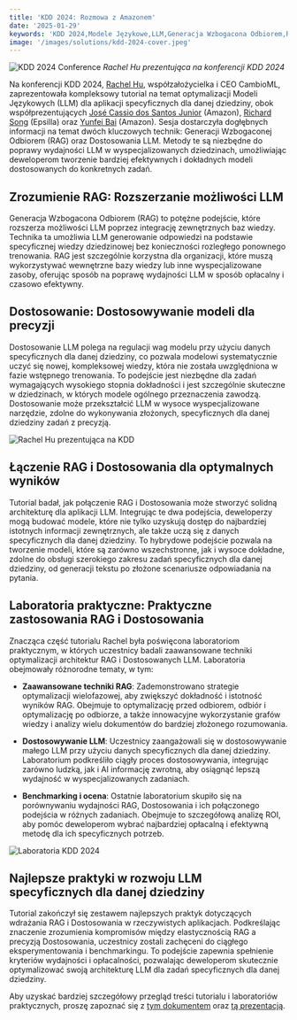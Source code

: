 ```yaml
---
title: 'KDD 2024: Rozmowa z Amazonem'
date: '2025-01-29'
keywords: 'KDD 2024,Modele Językowe,LLM,Generacja Wzbogacona Odbiorem,RAG,dostosowanie LLM,Amazon,specyficzna AI,uczenie maszynowe,konferencja'
image: '/images/solutions/kdd-2024-cover.jpeg'
---
```


![KDD 2024 Conference](/images/solutions/kdd-2024-cover.jpeg)
_Rachel Hu prezentująca na konferencji KDD 2024_

Na konferencji KDD 2024, [Rachel Hu](https://www.linkedin.com/in/rachelsonghu/), współzałożycielka i CEO CambioML, zaprezentowała kompleksowy tutorial na temat optymalizacji Modeli Językowych (LLM) dla aplikacji specyficznych dla danej dziedziny, obok współprezentujących [José Cassio dos Santos Junior](https://www.linkedin.com/in/jcassiojr/) (Amazon), [Richard Song](https://www.linkedin.com/in/renchu-richard-song-a4099247/) (Epsilla) oraz [Yunfei Bai](https://www.linkedin.com/in/yunfei-felix-bai-909b861/) (Amazon). Sesja dostarczyła dogłębnych informacji na temat dwóch kluczowych technik: Generacji Wzbogaconej Odbiorem (RAG) oraz Dostosowania LLM. Metody te są niezbędne do poprawy wydajności LLM w wyspecjalizowanych dziedzinach, umożliwiając deweloperom tworzenie bardziej efektywnych i dokładnych modeli dostosowanych do konkretnych zadań.

## Zrozumienie RAG: Rozszerzanie możliwości LLM

Generacja Wzbogacona Odbiorem (RAG) to potężne podejście, które rozszerza możliwości LLM poprzez integrację zewnętrznych baz wiedzy. Technika ta umożliwia LLM generowanie odpowiedzi na podstawie specyficznej wiedzy dziedzinowej bez konieczności rozległego ponownego trenowania. RAG jest szczególnie korzystna dla organizacji, które muszą wykorzystywać wewnętrzne bazy wiedzy lub inne wyspecjalizowane zasoby, oferując sposób na poprawę wydajności LLM w sposób opłacalny i czasowo efektywny.

## Dostosowanie: Dostosowywanie modeli dla precyzji

Dostosowanie LLM polega na regulacji wag modelu przy użyciu danych specyficznych dla danej dziedziny, co pozwala modelowi systematycznie uczyć się nowej, kompleksowej wiedzy, która nie została uwzględniona w fazie wstępnego trenowania. To podejście jest niezbędne dla zadań wymagających wysokiego stopnia dokładności i jest szczególnie skuteczne w dziedzinach, w których modele ogólnego przeznaczenia zawodzą. Dostosowanie może przekształcić LLM w wysoce wyspecjalizowane narzędzie, zdolne do wykonywania złożonych, specyficznych dla danej dziedziny zadań z precyzją.

![Rachel Hu prezentująca na KDD](/images/solutions/kdd-2024-rachel.jpeg)

## Łączenie RAG i Dostosowania dla optymalnych wyników

Tutorial badał, jak połączenie RAG i Dostosowania może stworzyć solidną architekturę dla aplikacji LLM. Integrując te dwa podejścia, deweloperzy mogą budować modele, które nie tylko uzyskują dostęp do najbardziej istotnych informacji zewnętrznych, ale także uczą się z danych specyficznych dla danej dziedziny. To hybrydowe podejście pozwala na tworzenie modeli, które są zarówno wszechstronne, jak i wysoce dokładne, zdolne do obsługi szerokiego zakresu zadań specyficznych dla danej dziedziny, od generacji tekstu po złożone scenariusze odpowiadania na pytania.

## Laboratoria praktyczne: Praktyczne zastosowania RAG i Dostosowania

Znacząca część tutorialu Rachel była poświęcona laboratoriom praktycznym, w których uczestnicy badali zaawansowane techniki optymalizacji architektur RAG i Dostosowanych LLM. Laboratoria obejmowały różnorodne tematy, w tym:

- **Zaawansowane techniki RAG**: Zademonstrowano strategie optymalizacji wielofazowej, aby zwiększyć dokładność i istotność wyników RAG. Obejmuje to optymalizację przed odbiorem, odbiór i optymalizację po odbiorze, a także innowacyjne wykorzystanie grafów wiedzy i analizy wielu dokumentów do bardziej złożonego rozumowania.

- **Dostosowywanie LLM**: Uczestnicy zaangażowali się w dostosowywanie małego LLM przy użyciu danych specyficznych dla danej dziedziny. Laboratorium podkreśliło ciągły proces dostosowywania, integrując zarówno ludzką, jak i AI informację zwrotną, aby osiągnąć lepszą wydajność w wyspecjalizowanych zadaniach.

- **Benchmarking i ocena**: Ostatnie laboratorium skupiło się na porównywaniu wydajności RAG, Dostosowania i ich połączonego podejścia w różnych zadaniach. Obejmuje to szczegółową analizę ROI, aby pomóc deweloperom wybrać najbardziej opłacalną i efektywną metodę dla ich specyficznych potrzeb.

![Laboratoria KDD 2024](/images/solutions/kdd-2024-labs.jpg)

## Najlepsze praktyki w rozwoju LLM specyficznych dla danej dziedziny

Tutorial zakończył się zestawem najlepszych praktyk dotyczących wdrażania RAG i Dostosowania w rzeczywistych aplikacjach. Podkreślając znaczenie zrozumienia kompromisów między elastycznością RAG a precyzją Dostosowania, uczestnicy zostali zachęceni do ciągłego eksperymentowania i benchmarkingu. To podejście zapewnia spełnienie kryteriów wydajności i opłacalności, pozwalając deweloperom skutecznie optymalizować swoją architekturę LLM dla zadań specyficznych dla danej dziedziny.

Aby uzyskać bardziej szczegółowy przegląd treści tutorialu i laboratoriów praktycznych, proszę zapoznać się z [tym dokumentem](https://dl.acm.org/doi/pdf/10.1145/3637528.3671445) oraz [tą prezentacją](https://docs.google.com/presentation/d/18PJctnI-KbABE1El_AifjN_7eoHatuaoN8-2q57xpSw/edit#slide=id.g2f5cc21ff85_5_1096).
